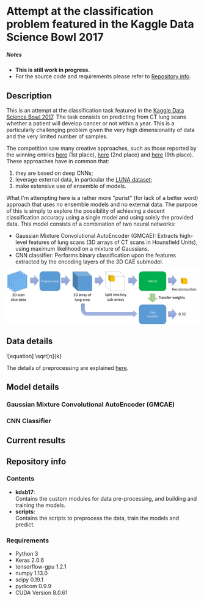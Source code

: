 # Attempt at the classification problem featured in the Kaggle Data Science Bowl 2017

##### Notes
* **This is still work in progress.**
* For the source code and requirements please refer to [Repository info]().

## Description

This is an attempt at the classification task featured in the [Kaggle Data Science Bowl 2017](https://www.kaggle.com/c/data-science-bowl-2017). The task consists on predicting from CT lung scans whether a patient will develop cancer or not within a year. This is a particularly challenging problem given the very high dimensionality of data and the very limited number of samples.

The competition saw many creative approaches, such as those reported by the winning entries [here](https://github.com/lfz/DSB2017) (1st place), [here](http://blog.kaggle.com/2017/06/29/2017-data-science-bowl-predicting-lung-cancer-2nd-place-solution-write-up-daniel-hammack-and-julian-de-wit/) (2nd place) and [here](http://blog.kaggle.com/2017/05/16/data-science-bowl-2017-predicting-lung-cancer-solution-write-up-team-deep-breath/) (9th place). These approaches have in common that:

1. they are based on deep CNNs;
2. leverage external data, in particular the [LUNA dataset](https://luna16.grand-challenge.org/);
3. make extensive use of ensemble of models.

What I'm attempting here is a rather more "purist" (for lack of a better word) approach that uses no ensemble models and no external data. The purpose of this is simply to explore the possibility of achieving a decent classification accuracy using a single model and using solely the provided data. This model consists of a combination of two neural networks:

* Gaussian Mixture Convolutional AutoEncoder (GMCAE): Extracts high-level features of lung scans (3D arrays of CT scans in Hounsfield Units), using maximum likelihood on a mixture of Gaussians.
* CNN classifier: Performs binary classification upon the features extracted by the encoding layers of the 3D CAE submodel.

![model_overview](illustrations/model_overview.png "Model overview")

## Data details
![equation] \sqrt[n]{k}

The details of preprocessing are explained [here]().

## Model details

### Gaussian Mixture Convolutional AutoEncoder (GMCAE)

### CNN Classifier

## Current results

## Repository info
### Contents

* **kdsb17**: \
  Contains the custom modules for data pre-processing, and building and training the models.
* **scripts**: \
  Contains the scripts to preprocess the data, train the models and predict.

### Requirements
* Python 3
* Keras 2.0.6
* tensorflow-gpu 1.2.1
* numpy 1.13.0
* scipy 0.19.1
* pydicom 0.9.9
* CUDA Version 8.0.61
